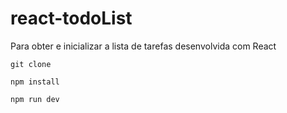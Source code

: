 # react-todoList

Para obter e inicializar a lista de tarefas desenvolvida com React 

`` git clone ``

`` npm install ``

`` npm run dev ``
